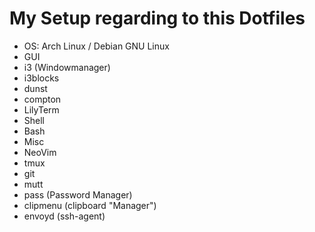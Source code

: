 # My Setup regarding to this Dotfiles

 *   OS: Arch Linux / Debian GNU Linux
 *   GUI
  *   i3 (Windowmanager)
  *   i3blocks
  *   dunst
  *   compton
  *   LilyTerm
 *   Shell
  *   Bash
 *   Misc
  *   NeoVim
  *   tmux
  *   git
  *   mutt
  *   pass (Password Manager)
  *   clipmenu (clipboard "Manager")
  *   envoyd (ssh-agent)
